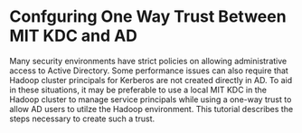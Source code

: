 # Confguring One Way Trust Between MIT KDC and AD
Many security environments have strict policies on allowing administrative access to Active Directory. Some performance issues can also require that Hadoop cluster principals for Kerberos are not created directly in AD. To aid in these situations, it may be preferable to use a local MIT KDC in the Hadoop cluster to manage service principals while using a one-way trust to allow AD users to utilze the Hadoop environment. This tutorial describes the steps necessary to create such a trust.


